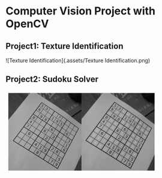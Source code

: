 # Computer Vision Project with OpenCV

## Project1: Texture Identification

![Texture Identification](.assets/Texture Identification.png)

## Project2: Sudoku Solver

<img src=".assets/SudokuSolver.png" alt="SudokuSolver" style="width: 80%;" />